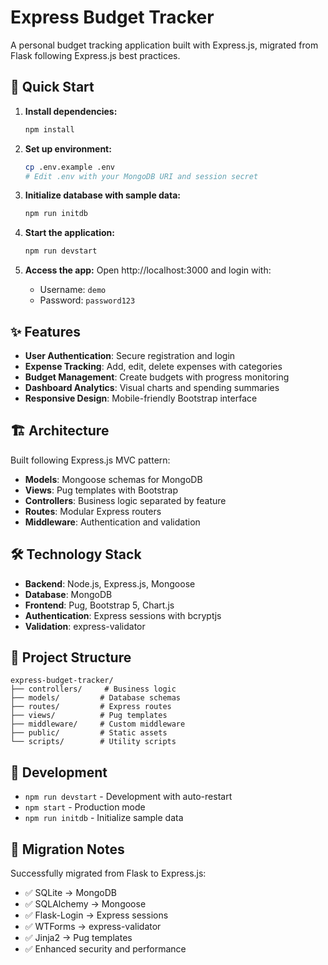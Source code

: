 # Express Budget Tracker

A personal budget tracking application built with Express.js, migrated from Flask following Express.js best practices.

## 🚀 Quick Start

1. **Install dependencies:**
   ```bash
   npm install
   ```

2. **Set up environment:**
   ```bash
   cp .env.example .env
   # Edit .env with your MongoDB URI and session secret
   ```

3. **Initialize database with sample data:**
   ```bash
   npm run initdb
   ```

4. **Start the application:**
   ```bash
   npm run devstart
   ```

5. **Access the app:**
   Open http://localhost:3000 and login with:
   - Username: `demo`
   - Password: `password123`

## ✨ Features

- **User Authentication**: Secure registration and login
- **Expense Tracking**: Add, edit, delete expenses with categories
- **Budget Management**: Create budgets with progress monitoring
- **Dashboard Analytics**: Visual charts and spending summaries
- **Responsive Design**: Mobile-friendly Bootstrap interface

## 🏗️ Architecture

Built following Express.js MVC pattern:
- **Models**: Mongoose schemas for MongoDB
- **Views**: Pug templates with Bootstrap
- **Controllers**: Business logic separated by feature
- **Routes**: Modular Express routers
- **Middleware**: Authentication and validation

## 🛠️ Technology Stack

- **Backend**: Node.js, Express.js, Mongoose
- **Database**: MongoDB
- **Frontend**: Pug, Bootstrap 5, Chart.js
- **Authentication**: Express sessions with bcryptjs
- **Validation**: express-validator

## 📁 Project Structure

```
express-budget-tracker/
├── controllers/     # Business logic
├── models/         # Database schemas
├── routes/         # Express routes
├── views/          # Pug templates
├── middleware/     # Custom middleware
├── public/         # Static assets
└── scripts/        # Utility scripts
```

## 🔧 Development

- `npm run devstart` - Development with auto-restart
- `npm start` - Production mode
- `npm run initdb` - Initialize sample data

## 📝 Migration Notes

Successfully migrated from Flask to Express.js:
- ✅ SQLite → MongoDB
- ✅ SQLAlchemy → Mongoose
- ✅ Flask-Login → Express sessions
- ✅ WTForms → express-validator
- ✅ Jinja2 → Pug templates
- ✅ Enhanced security and performance
